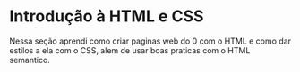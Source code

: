 # Introdução à HTML e CSS

Nessa seção aprendi como criar paginas web do 0 com o HTML e como dar estilos a ela com o CSS, alem de usar boas praticas com o HTML semantico.
